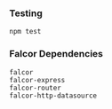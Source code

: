 ### Testing
```
npm test
```

### Falcor Dependencies
```
falcor
falcor-express
falcor-router
falcor-http-datasource
```